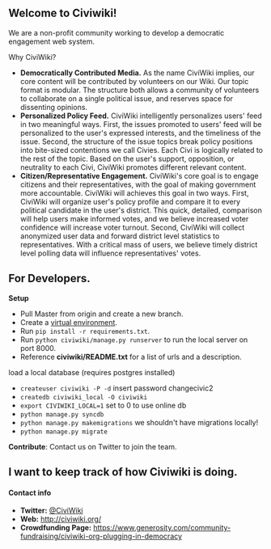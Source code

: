 Welcome to Civiwiki!
-------------------

We are a non-profit community working to develop a democratic engagement web system.

Why CiviWiki?

* **Democratically Contributed Media.** As the name CiviWiki implies, our core content will be contributed by volunteers on our Wiki. Our topic format is modular. The structure both allows a community of volunteers to collaborate on a single political issue, and reserves space for dissenting opinions.
* **Personalized Policy Feed.** CiviWiki intelligently personalizes users' feed in two meaningful ways. First, the issues promoted to users' feed will be personalized to the user's expressed interests, and the timeliness of the issue. Second, the structure of the issue topics break policy positions into bite-sized contentions we call Civies. Each Civi is logically related to the rest of the topic. Based on the user's support, opposition, or neutrality to each Civi, CiviWiki promotes different relevant content. 
* **Citizen/Representative Engagement.** CiviWiki's core goal is to engage citizens and their representatives, with the goal of making government more accountable. CiviWiki will achieves this goal in two ways. First, CiviWiki will organize user's policy profile and compare it to every political candidate in the user's district. This quick, detailed, comparison will help users make informed votes, and we believe increased voter confidence will increase voter turnout. Second, CiviWiki will collect anonymized user data and forward district level statistics to representatives. With a critical mass of users, we believe timely district level polling data will influence representatives' votes.

For Developers.
---------------

**Setup**
* Pull Master from origin and create a new branch.
* Create a [virtual environment](http://docs.python-guide.org/en/latest/dev/virtualenvs/).
* Run `pip install -r requirements.txt`.
* Run `python civiwiki/manage.py runserver` to run the local server on port 8000.
* Reference **civiwiki/README.txt** for a list of urls and a description.

load a local database (requires postgres installed)
* `createuser civiwiki -P -d` insert password changecivic2
* `createdb civiwiki_local -O civiwiki`
* `export CIVIWIKI_LOCAL=1` set to 0 to use online db
* `python manage.py syncdb`
* `python manage.py makemigrations` we shouldn't have migrations locally!
* `python manage.py migrate`


**Contribute**:
Contact us on Twitter to join the team.

I want to keep track of how Civiwiki is doing.
----------------------------------------------

#### Contact info

* **Twitter:** [@CiviWiki](https://twitter.com/civiwiki)
* **Web:** http://civiwiki.org/
* **Crowdfunding Page:** https://www.generosity.com/community-fundraising/civiwiki-org-plugging-in-democracy
